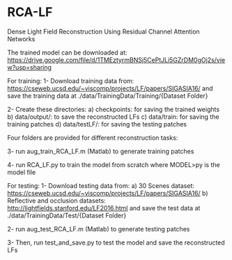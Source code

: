# RCA-LF
Dense Light Field Reconstruction Using Residual Channel Attention Networks

The trained model can be downloaded at: https://drive.google.com/file/d/1TMEztyrmBNSj5CePtJLi5GZrDM0gOj2s/view?usp=sharing

For training: 1- Download training data from: https://cseweb.ucsd.edu/~viscomp/projects/LF/papers/SIGASIA16/ and save the training data at ./data/TrainingData/Training/{Dataset Folder}

2- Create these directories: a) checkpoints: for saving the trained weights b) data/output/: to save the reconstructed LFs c) data/train: for saving the training patches d) data/testLF/: for saving the testing patches

Four folders are provided for different reconstruction tasks:

3- run aug_train_RCA_LF.m (Matlab) to generate training patches

4- run RCA_LF.py to train the model from scratch where MODEL>py is the model file

For testing: 1- Download testing data from: a) 30 Scenes dataset: https://cseweb.ucsd.edu/~viscomp/projects/LF/papers/SIGASIA16/ b) Reflective and occlusion datasets: http://lightfields.stanford.edu/LF2016.html and save the test data at ./data/TrainingData/Test/{Dataset Folder}

2- run aug_test_RCA_LF.m (Matlab) to generate testing patches

3- Then, run test_and_save.py to test the model and save the reconstructed LFs
